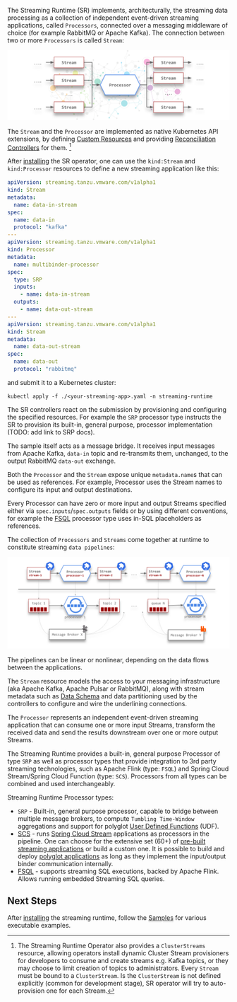 The Streaming Runtime (SR) implements, architecturally, the streaming data processing as a collection of independent event-driven streaming applications, called `Processors`, connected over a messaging middleware of choice (for example RabbitMQ or Apache Kafka). The connection between two or more `Processors` is called `Stream`: 

![Multi In/Out Processor](./sr-multi-in-out-processor.svg)

The `Stream` and the `Processor` are implemented as native Kubernetes API extensions, by defining [Custom Resources](https://kubernetes.io/docs/concepts/extend-kubernetes/api-extension/custom-resources/) and providing [Reconciliation Controllers](https://kubernetes.io/docs/concepts/extend-kubernetes/api-extension/custom-resources/#custom-controllers) for them. [^1]

After [installing](./install.md) the SR operator, one can use the `kind:Stream` and `kind:Processor` resources to define a new streaming application like this:

```yaml
apiVersion: streaming.tanzu.vmware.com/v1alpha1
kind: Stream
metadata:
  name: data-in-stream
spec:
  name: data-in
  protocol: "kafka"
---
apiVersion: streaming.tanzu.vmware.com/v1alpha1
kind: Processor
metadata:
  name: multibinder-processor
spec:
  type: SRP
  inputs:
    - name: data-in-stream
  outputs:
    - name: data-out-stream
---
apiVersion: streaming.tanzu.vmware.com/v1alpha1
kind: Stream
metadata:
  name: data-out-stream
spec:
  name: data-out
  protocol: "rabbitmq"
```

and submit it to a Kubernetes cluster:

```
kubectl apply -f ./<your-streaming-app>.yaml -n streaming-runtime
```

The SR controllers react on the submission by provisioning and configuring the specified resources.
For example the `SRP` processor type instructs the SR to provision its built-in, general purpose, processor implementation (TODO: add link to SRP docs).

The sample itself acts as a message bridge. It receives input messages from Apache Kafka, `data-in` topic and re-transmits them, unchanged, to the output RabbitMQ `data-out` exchange.

Both the `Processor` and the `Stream` expose unique `metadata.name`s that can be used as references. 
For example, Processor uses the Stream names to configure its input and output destinations.

Every Processor can have zero or more input and output Streams specified either via `spec.inputs`/`spec.outputs` fields or by using different conventions, for example the [FSQL](./architecture/processors/fsql/overview.md) processor type uses in-SQL placeholders as references.



The collection of `Processors` and `Streams` come together at runtime to constitute streaming `data pipelines`:

![Streaming Runtime Arch Overview Flow](sr-deployment-pipeline.svg)

The pipelines can be linear or nonlinear, depending on the data flows between the applications.

The `Stream` resource models the access to your messaging infrastructure (aka Apache Kafka, Apache Pulsar or RabbitMQ), along with stream metadata such as [Data Schema](./architecture/streams/streaming-data-schema.md) and data partitioning used by the controllers to configure and wire the underlining connections.

The `Processor` represents an independent event-driven streaming application that can consume one or more input Streams, transform the received data and send the results downstream over one or more output Streams. 

The Streaming Runtime provides a built-in, general purpose Processor of type `SRP` as well as processor types that provide integration to 3rd party streaming technologies, such as Apache Flink (type: `FSQL`) and Spring Cloud Stream/Spring Cloud Function (type: `SCS`). 
Processors from all types can be combined and used interchangeably.

Streaming Runtime Processor types:

- `SRP` - Built-in, general purpose processor, capable to bridge between multiple message brokers, to compute `Tumbling Time-Window` aggregations and support for polyglot [User Defined Functions](./architecture/udf/overview.md) (UDF).
- [SCS](./architecture/processors/scs/overview.md) - runs [Spring Cloud Stream](https://spring.io/projects/spring-cloud-stream) applications as processors in the pipeline. One can choose for the  extensive set (60+) of [pre-built streaming applications](https://dataflow.spring.io/docs/applications/pre-packaged/#stream-applications) or build a custom one. It is possible to build and deploy [polyglot applications](https://dataflow.spring.io/docs/recipes/polyglot/processor/) as long as they implement the input/output binder communication internally.
- [FSQL](./architecture/processors/fsql/overview.md) - supports streaming SQL executions, backed by Apache Flink. Allows running embedded Streaming SQL queries.

## Next Steps

After [installing](./install.md) the streaming runtime, follow the [Samples](./samples/overview.md) for various executable examples.

[^1]: The Streaming Runtime Operator also provides a `ClusterStreams` resource, allowing operators install dynamic Cluster Stream provisioners for developers to consume and create streams e.g. Kafka topics, or they may choose to limit creation of topics to administrators. Every `Stream` must be bound to a `ClusterStream`. 
Is the `ClusterStream` is not defined explicitly (common for development stage), SR operator will try to auto-provision one for each Stream. 